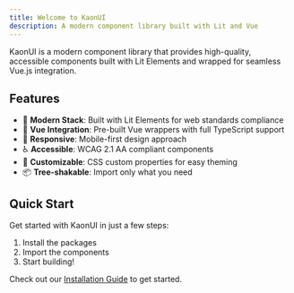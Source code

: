 ```yaml
---
title: Welcome to KaonUI
description: A modern component library built with Lit and Vue
---
```


KaonUI is a modern component library that provides high-quality, accessible components built with Lit Elements and wrapped for seamless Vue.js integration.

## Features

- 🚀 **Modern Stack**: Built with Lit Elements for web standards compliance
- 🎯 **Vue Integration**: Pre-built Vue wrappers with full TypeScript support
- 📱 **Responsive**: Mobile-first design approach
- ♿ **Accessible**: WCAG 2.1 AA compliant components
- 🎨 **Customizable**: CSS custom properties for easy theming
- 📦 **Tree-shakable**: Import only what you need

## Quick Start

Get started with KaonUI in just a few steps:

1. Install the packages
2. Import the components
3. Start building!

Check out our [Installation Guide](/installation/) to get started.